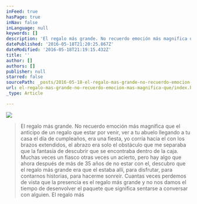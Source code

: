 ```yaml
---
inFeed: true
hasPage: true
inNav: false
inLanguage: null
keywords: []
description: 'El regalo más grande. No recuerdo emoción más magnifica que el anticipo de un regalo que estar por venir, ver a tu abuelo llegando a tu casa el día de cumpleaños, era una fiesta, yo corría hacia el con los brazos extendidos, el abrazo era solo el obstáculo que me separaba que la fantasía de descubrir que se encontraba dentro de la caja. Muchas veces un fiasco otras veces un acierto, pero hay algo que ahora después de más de 35 años de no estar con el, descubro que el regalo más grande era que el estaba allí, para disfrutar, para contarnos historias, para hacerme sonreir. Cuantas veces perdemos de vista que la presencia es el regalo más grande y no nos damos el tiempo de desenvolver el paquete que significa sentarse a conversar con alguien. El regalo más '
datePublished: '2016-05-18T21:20:25.867Z'
dateModified: '2016-05-18T21:19:15.432Z'
title: ''
author: []
authors: []
publisher: null
starred: false
sourcePath: _posts/2016-05-18-el-regalo-mas-grande-no-recuerdo-emocion-mas-magnifica-que.md
url: el-regalo-mas-grande-no-recuerdo-emocion-mas-magnifica-que/index.html
_type: Article

---
```

![](https://the-grid-user-content.s3-us-west-2.amazonaws.com/eb9b0973-3fb8-4033-a600-40343f126224.jpg)

> El regalo más grande. No recuerdo emoción más magnifica que el anticipo de un regalo que estar por venir, ver a tu abuelo llegando a tu casa el día de cumpleaños, era una fiesta, yo corría hacia el con los brazos extendidos, el abrazo era solo el obstáculo que me separaba que la fantasía de descubrir que se encontraba dentro de la caja. Muchas veces un fiasco otras veces un acierto, pero hay algo que ahora después de más de 35 años de no estar con el, descubro que el regalo más grande era que el estaba allí, para disfrutar, para contarnos historias, para hacerme sonreir. Cuantas veces perdemos de vista que la presencia es el regalo más grande y no nos damos el tiempo de desenvolver el paquete que significa sentarse a conversar con alguien. El regalo más